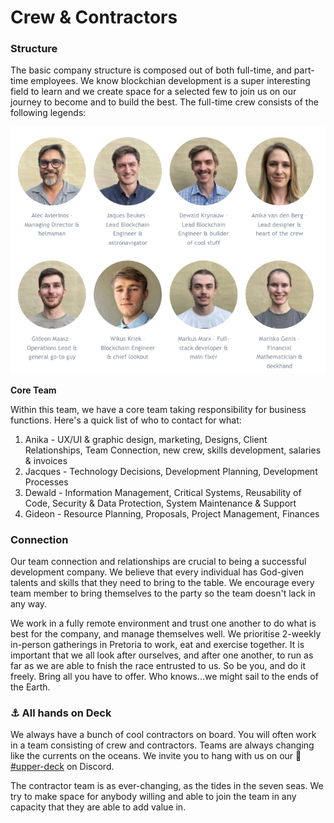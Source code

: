 # Crew & Contractors

### Structure

The basic company structure is composed out of both full-time, and part-time employees. We know blockchian development is a super interesting field to learn and we create space for a selected few to join us on our journey to become and to build the best. The full-time crew consists of the following legends:

![](../.gitbook/assets/image.png)

**Core Team**

Within this team, we have a core team taking responsibility for business functions. Here's a quick list of who to contact for what:

1. Anika - UX/UI & graphic design, marketing, Designs, Client Relationships, Team Connection, new crew, skills development, salaries & invoices
2. Jacques - Technology Decisions, Development Planning, Development Processes
3. Dewald - Information Management, Critical Systems, Reusability of Code, Security & Data Protection, System Maintenance & Support
4. Gideon - Resource Planning, Proposals, Project Management, Finances&#x20;

### Connection

Our team connection and relationships are crucial to being a successful development company. We believe that every individual has God-given talents and skills that they need to bring to the table. We encourage every team member to bring themselves to the party so the team doesn't lack in any way.&#x20;

We work in a fully remote environment and trust one another to do what is best for the company, and manage themselves well. We prioritise 2-weekly in-person gatherings in Pretoria to work, eat and exercise together. It is important that we all look after ourselves, and after one another, to run as far as we are able to fnish the race entrusted to us. So be you, and do it freely. Bring all you have to offer. Who knows...we might sail to the ends of the Earth.

### ⚓ All hands on Deck

We always have a bunch of cool contractors on board. You will often work in a team consisting of crew and contractors. Teams are always changing like the currents on the oceans. We invite you to hang with us on our 🍹[#upper-deck](https://discord.gg/GNmzHygT) on Discord.

The contractor team is as ever-changing, as the tides in the seven seas. We try to make space for anybody willing and able to join the team in any capacity that they are able to add value in.
